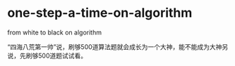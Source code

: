 # one-step-a-time-on-algorithm
from white to black on algorithm

“四海八荒第一帅”说，刷够500道算法题就会成长为一个大神，能不能成为大神另说，先刷够500道题试试看。
